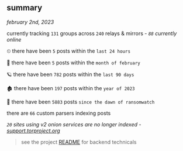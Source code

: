 
## summary
_february 2nd, 2023_

currently tracking `131` groups across `240` relays & mirrors - _`88` currently online_

⏲ there have been `5` posts within the `last 24 hours`

🦈 there have been `5` posts within the `month of february`

🪐 there have been `782` posts within the `last 90 days`

🏚 there have been `197` posts within the `year of 2023`

🦕 there have been `5883` posts `since the dawn of ransomwatch`

there are `66` custom parsers indexing posts

_`20` sites using v2 onion services are no longer indexed - [support.torproject.org](https://support.torproject.org/onionservices/v2-deprecation/)_

> see the project [README](https://github.com/joshhighet/ransomwatch#ransomwatch--) for backend technicals
